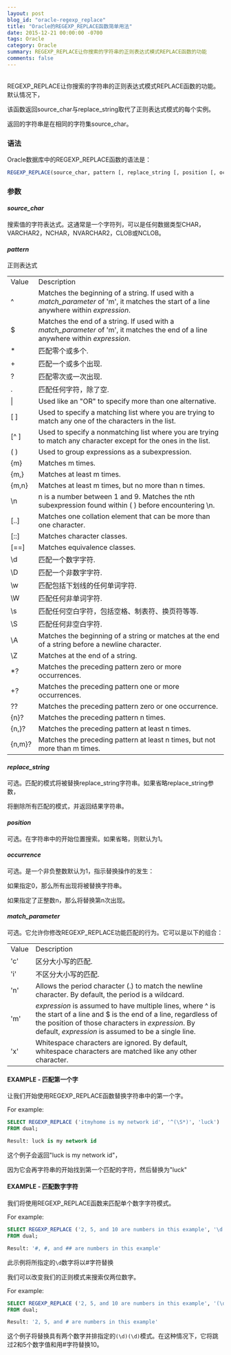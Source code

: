 ```yaml
---
layout: post
blog_id: "oracle-regexp_replace"
title: "Oracle的REGEXP_REPLACE函数简单用法"
date: 2015-12-21 00:00:00 -0700
tags: Oracle
category: Oracle
summary: REGEXP_REPLACE让你搜索的字符串的正则表达式模式REPLACE函数的功能
comments: false
---
```

</br>
REGEXP_REPLACE让你搜索的字符串的正则表达式模式REPLACE函数的功能。默认情况下，

该函数返回source_char与replace_string取代了正则表达式模式的每个实例。

返回的字符串是在相同的字符集source_char。

### 语法

Oracle数据库中的REGEXP_REPLACE函数的语法是：

```sql
REGEXP_REPLACE(source_char, pattern [, replace_string [, position [, occurrence [, match_parameter ] ] ] ] )
```

### 参数

#### *source_char*

搜索值的字符表达式。这通常是一个字符列，可以是任何数据类型CHAR，VARCHAR2，NCHAR，NVARCHAR2，CLOB或NCLOB。

#### *pattern*

正则表达式

<table class="table table-bordered table-striped table-condensed"> 
    <tr> 
     <td>Value</td> 
     <td>Description</td> 
    </tr> 
    <tr> 
     <td>^</td> 
     <td>Matches the beginning of a string. If used with a <em>match_parameter</em> of 'm', it matches the start of a line anywhere within <em>expression</em>.</td> 
    </tr> 
    <tr> 
     <td>$</td> 
     <td>Matches the end of a string. If used with a <em>match_parameter</em> of 'm', it matches the end of a line anywhere within <em>expression</em>.</td> 
    </tr> 
    <tr> 
     <td>*</td> 
     <td>匹配零个或多个.</td> 
    </tr> 
    <tr> 
     <td>+</td> 
     <td>匹配一个或多个出现.</td> 
    </tr> 
    <tr> 
     <td>?</td> 
     <td>匹配零次或一次出现.</td> 
    </tr> 
    <tr> 
     <td>.</td> 
     <td>匹配任何字符，除了空.</td> 
    </tr> 
    <tr> 
     <td>|</td> 
     <td>Used like an &quot;OR&quot; to specify more than one alternative.</td> 
    </tr> 
    <tr> 
     <td>[ ]</td> 
     <td>Used to specify a matching list where you are trying to match any one of the characters in the list.</td> 
    </tr> 
    <tr> 
     <td>[^ ]</td> 
     <td>Used to specify a nonmatching list where you are trying to match any character except for the ones in the list.</td> 
    </tr> 
    <tr> 
     <td>( )</td> 
     <td>Used to group expressions as a subexpression.</td> 
    </tr> 
    <tr> 
     <td>{m}</td> 
     <td>Matches m times.</td> 
    </tr> 
    <tr> 
     <td>{m,}</td> 
     <td>Matches at least m times.</td> 
    </tr> 
    <tr> 
     <td>{m,n}</td> 
     <td>Matches at least m times, but no more than n times.</td> 
    </tr> 
    <tr> 
     <td>\n</td> 
     <td>n is a number between 1 and 9. Matches the nth subexpression found within ( ) before encountering \n.</td> 
    </tr> 
    <tr> 
     <td>[..]</td> 
     <td>Matches one collation element that can be more than one character.</td> 
    </tr> 
    <tr> 
     <td>[::]</td> 
     <td>Matches character classes.</td> 
    </tr> 
    <tr> 
     <td>[==]</td> 
     <td>Matches equivalence classes.</td> 
    </tr> 
    <tr> 
     <td>\d</td> 
     <td>匹配一个数字字符.</td> 
    </tr> 
    <tr> 
     <td>\D</td> 
     <td>匹配一个非数字字符.</td> 
    </tr> 
    <tr> 
     <td>\w</td> 
     <td>匹配包括下划线的任何单词字符.</td> 
    </tr> 
    <tr> 
     <td>\W</td> 
     <td>匹配任何非单词字符.</td> 
    </tr> 
    <tr> 
     <td>\s</td> 
     <td>匹配任何空白字符，包括空格、制表符、换页符等等.</td> 
    </tr> 
    <tr> 
     <td>\S</td> 
     <td>匹配任何非空白字符.</td> 
    </tr> 
    <tr> 
     <td>\A</td> 
     <td>Matches the beginning of a string or matches at the end of a string before a newline character.</td> 
    </tr> 
    <tr> 
     <td>\Z</td> 
     <td>Matches at the end of a string.</td> 
    </tr> 
    <tr> 
     <td>*?</td> 
     <td>Matches the preceding pattern zero or more occurrences.</td> 
    </tr> 
    <tr> 
     <td>+?</td> 
     <td>Matches the preceding pattern one or more occurrences.</td> 
    </tr> 
    <tr> 
     <td>??</td> 
     <td>Matches the preceding pattern zero or one occurrence.</td> 
    </tr> 
    <tr> 
     <td>{n}?</td> 
     <td>Matches the preceding pattern n times.</td> 
    </tr> 
    <tr> 
     <td>{n,}?</td> 
     <td>Matches the preceding pattern at least n times.</td> 
    </tr> 
    <tr> 
     <td>{n,m}?</td> 
     <td>Matches the preceding pattern at least n times, but not more than m times.</td> 
    </tr> 
</table>

#### *replace_string*

可选。匹配的模式将被替换replace_string字符串。如果省略replace_string参数，

将删除所有匹配的模式，并返回结果字符串。

#### *position*

可选。在字符串中的开始位置搜索。如果省略，则默认为1。

#### *occurrence*
可选。是一个非负整数默认为1，指示替换操作的发生：

如果指定0，那么所有出现将被替换字符串。

如果指定了正整数n，那么将替换第n次出现。

#### *match_parameter*

可选。它允许你修改REGEXP_REPLACE功能匹配的行为。它可以是以下的组合：

<table class="table table-bordered table-striped table-condensed">
    <tr>
      <td>Value</td>
      <td>Description</td>
    </tr>
    <tr>
      <td>'c'</td>
      <td>区分大小写的匹配.</td>
    </tr>
    <tr>
      <td>'i'</td>
      <td>不区分大小写的匹配.</td>
    </tr>
    <tr>
      <td>'n'</td>
      <td>Allows the period character (.) to match the newline character. By default, the period is a wildcard.</td>
    </tr>
    <tr>
      <td>'m'</td>
      <td><em>expression</em> is assumed to have multiple lines, where ^ is the start of a line and $ is the end of a line, regardless of the position of those characters in <em>expression</em>. By default, <em>expression</em> is assumed to be a single line.</td>
    </tr>
    <tr>
      <td>'x'</td>
      <td>Whitespace characters are ignored. By default, whitespace characters are matched like any other character.</td>
    </tr>
</table>

#### EXAMPLE - 匹配第一个字

让我们开始使用REGEXP_REPLACE函数替换字符串中的第一个字。

For example:

```sql
SELECT REGEXP_REPLACE ('itmyhome is my network id', '^(\S*)', 'luck')
FROM dual;

Result: luck is my network id
```

这个例子会返回"luck is my network id"，

因为它会再字符串的开始找到第一个匹配的字符，然后替换为"luck"

#### EXAMPLE - 匹配数字字符

我们将使用REGEXP_REPLACE函数来匹配单个数字字符模式。

For example:

```sql
SELECT REGEXP_REPLACE ('2, 5, and 10 are numbers in this example', '\d', '#')
FROM dual;

Result: '#, #, and ## are numbers in this example'
```

此示例将所指定的`\d`数字将以#字符替换

我们可以改变我们的正则模式来搜索仅两位数字。

For example:

```sql
SELECT REGEXP_REPLACE ('2, 5, and 10 are numbers in this example', '(\d)(\d)', '#')
FROM dual;

Result: '2, 5, and # are numbers in this example'
```

这个例子将替换具有两个数字并排指定的`(\d)(\d)`模式。在这种情况下，它将跳过2和5个数字值和用#字符替换10。

</br>